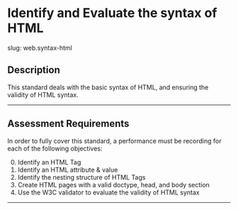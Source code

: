 # Identify and Evaluate the syntax of HTML

slug: web.syntax-html

## Description
This standard deals with the basic syntax of HTML, and ensuring the validity of HTML syntax.

---
## Assessment Requirements
In order to fully cover this standard, a performance must be recording for each of the following objectives:

0. Identify an HTML Tag
1. Identify an HTML attribute & value
2. Identify the nesting structure of HTML Tags
3. Create HTML pages with a valid doctype, head, and body section
4. Use the W3C validator to evaluate the validity of HTML syntax


---
